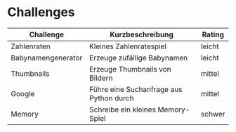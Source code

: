 
# Challenges

| Challenge | Kurzbeschreibung | Rating |
|-----------|------------------|--------|
| Zahlenraten | Kleines Zahlenratespiel | leicht |
| Babynamengenerator | Erzeuge zufällige Babynamen | leicht |
| Thumbnails | Erzeuge Thumbnails von Bildern | mittel |
| Google | Führe eine Suchanfrage aus Python durch | mittel |
| Memory | Schreibe ein kleines Memory-Spiel | schwer |

